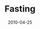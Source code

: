 ---
layout: message
category: message
series: "Force Feed"
title: "Fasting"
date: 2010-04-25
audio-description: "Chuck Mingo discusses the importance of building pauses into our life."
audio: "http://s3.amazonaws.com/crossroadsaudiomessages/ForceFeed3.mp3"
audio-title: "Fasting"
audio-duration: "35:19"
program-description: ""
program: "http://www.crossroads.net/players/media/hq/04_24-25_10Program.pdf"
program-title: "Fasting (program)"
video-description: "Chuck Mingo talks about the importance of pauses in our life."
video-title: "Fasting "
video: "https://s3.amazonaws.com/crossroadsvideomessages/ForceFeed3.mp4"
video-poster: "https://www.crossroads.net/uploadedfiles/forcefeed3-still.jpg"
---